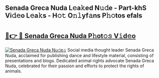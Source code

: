 ## Senada Greca Nuda L𝚎a𝚔ed N𝚞𝚍e - Part-khS Vi𝚍𝚎o L𝚎a𝚔s - H𝚘𝚝 O𝚗𝚕yf𝚊ns P𝚑𝚘tos efaIs

# <h2><a href="http://kfaya0b.oniu.top/?m=Senada+Greca+Nuda">🔗👉 🔴 Senada Greca Nuda P𝚑ot𝚘𝚜 V𝚒d𝚎o</a></h2>

[![Senada Greca Nuda Nu𝚍e𝚜](https://i.imgur.com/0qMVB7G.gif)](http://kfaya0b.oniu.top/?m=Senada+Greca+Nuda)
Social media thought leader Senada Greca Nuda, acclaimed for publishing dance and lifestyle material, consisting of presentations and blogs. Dedicated animal rights advocate Senada Greca Nuda, celebrated for their passion and efforts to protect the rights of animals.  
